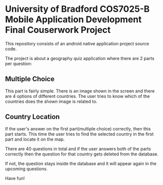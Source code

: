 # University of Bradford COS7025-B Mobile Application Development Final Couserwork Project

This repository consists of an android native application project source code.

The project is about a geography quiz application where there are 2 parts per question:

## Multiple Choice

This part is fairly simple. There is an image shown in the screen and there are 4 options of different countries. The user tries to know which of the countries does the shown image is related to.

## Country Location

If the user's answer on the first part(multiple choice) correctly, then this part starts. This time the user tries to find the selected country in the first part and locate it on the map.

There are 40 questions in total and if the user answers both of the parts correctly then the question for that country gets deleted from the database.

If not, the question stays inside the database and it will appear again in the upcoming questions.

Have fun!
